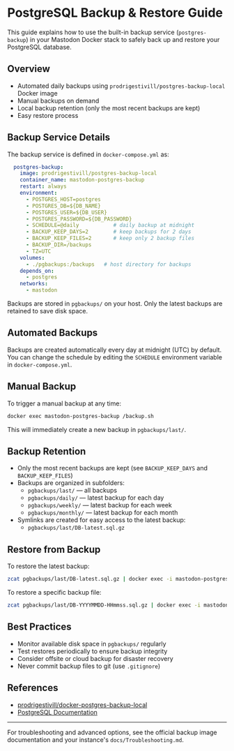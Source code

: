 # PostgreSQL Backup & Restore Guide

This guide explains how to use the built-in backup service (`postgres-backup`) in your Mastodon Docker stack to safely back up and restore your PostgreSQL database.

## Overview

- Automated daily backups using `prodrigestivill/postgres-backup-local` Docker image
- Manual backups on demand
- Local backup retention (only the most recent backups are kept)
- Easy restore process

## Backup Service Details

The backup service is defined in `docker-compose.yml` as:

```yaml
  postgres-backup:
    image: prodrigestivill/postgres-backup-local
    container_name: mastodon-postgres-backup
    restart: always
    environment:
      - POSTGRES_HOST=postgres
      - POSTGRES_DB=${DB_NAME}
      - POSTGRES_USER=${DB_USER}
      - POSTGRES_PASSWORD=${DB_PASSWORD}
      - SCHEDULE=@daily           # daily backup at midnight
      - BACKUP_KEEP_DAYS=2        # keep backups for 2 days
      - BACKUP_KEEP_FILES=2       # keep only 2 backup files
      - BACKUP_DIR=/backups
      - TZ=UTC
    volumes:
      - ./pgbackups:/backups   # host directory for backups
    depends_on:
      - postgres
    networks:
      - mastodon
```

Backups are stored in `pgbackups/` on your host. Only the latest backups are retained to save disk space.

## Automated Backups

Backups are created automatically every day at midnight (UTC) by default. You can change the schedule by editing the `SCHEDULE` environment variable in `docker-compose.yml`.

## Manual Backup

To trigger a manual backup at any time:

```bash
docker exec mastodon-postgres-backup /backup.sh
```

This will immediately create a new backup in `pgbackups/last/`.

## Backup Retention

- Only the most recent backups are kept (see `BACKUP_KEEP_DAYS` and `BACKUP_KEEP_FILES`)
- Backups are organized in subfolders:
  - `pgbackups/last/` — all backups
  - `pgbackups/daily/` — latest backup for each day
  - `pgbackups/weekly/` — latest backup for each week
  - `pgbackups/monthly/` — latest backup for each month
- Symlinks are created for easy access to the latest backup:
  - `pgbackups/last/DB-latest.sql.gz`

## Restore from Backup

To restore the latest backup:

```bash
zcat pgbackups/last/DB-latest.sql.gz | docker exec -i mastodon-postgres psql -U mastodon -d mastodon_production --clean
```

To restore a specific backup file:

```bash
zcat pgbackups/last/DB-YYYYMMDD-HHmmss.sql.gz | docker exec -i mastodon-postgres psql -U mastodon -d mastodon_production --clean
```

## Best Practices

- Monitor available disk space in `pgbackups/` regularly
- Test restores periodically to ensure backup integrity
- Consider offsite or cloud backup for disaster recovery
- Never commit backup files to git (use `.gitignore`)

## References

- [prodrigestivill/docker-postgres-backup-local](https://github.com/prodrigestivill/docker-postgres-backup-local)
- [PostgreSQL Documentation](https://www.postgresql.org/docs/)

---

For troubleshooting and advanced options, see the official backup image documentation and your instance's `docs/Troubleshooting.md`.
